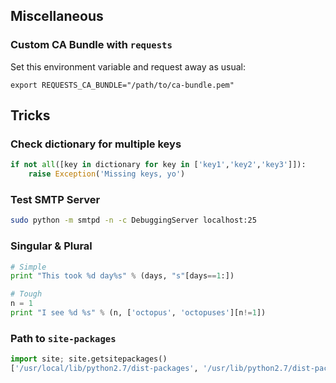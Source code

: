 Miscellaneous
-------------

### Custom CA Bundle with `requests`

Set this environment variable and request away as usual:

    export REQUESTS_CA_BUNDLE="/path/to/ca-bundle.pem"

Tricks
------

### Check dictionary for multiple keys

```python
if not all([key in dictionary for key in ['key1','key2','key3']]):
    raise Exception('Missing keys, yo')
```

### Test SMTP Server

```bash
sudo python -m smtpd -n -c DebuggingServer localhost:25
```

### Singular & Plural

```python
# Simple
print "This took %d day%s" % (days, "s"[days==1:])

# Tough
n = 1
print "I see %d %s" % (n, ['octopus', 'octopuses'][n!=1])
```

### Path to `site-packages`

```python
import site; site.getsitepackages()
['/usr/local/lib/python2.7/dist-packages', '/usr/lib/python2.7/dist-packages']
```
